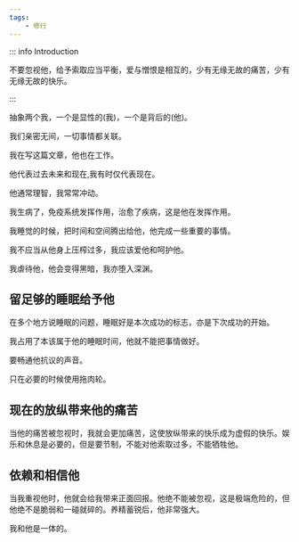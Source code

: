```yaml
---
tags:
    - 修行
---
```


::: info Introduction

不要忽视他，给予索取应当平衡，爱与憎恨是相互的，少有无缘无故的痛苦，少有无缘无故的快乐。

:::


抽象两个我，一个是显性的(我)，一个是背后的(他)。

我们亲密无间，一切事情都关联。

我在写这篇文章，他也在工作。 

他代表过去未来和现在,我有时仅代表现在。

他通常理智，我常常冲动。

我生病了，免疫系统发挥作用，治愈了疾病，这是他在发挥作用。

我睡觉的时候，把时间和空间腾出给他，他完成一些重要的事情。

我不应当从他身上压榨过多，我应该爱他和呵护他。

我虐待他，他会变得黑暗，我亦堕入深渊。

## 留足够的睡眠给予他

在多个地方说睡眠的问题，睡眠好是本次成功的标志，亦是下次成功的开始。

我占用了本该属于他的睡眠时间，他就不能把事情做好。

要畅通他抗议的声音。

只在必要的时候使用拖肉轮。

## 现在的放纵带来他的痛苦

当他的痛苦被忽视时，我就会更加痛苦，这使放纵带来的快乐成为虚假的快乐。娱乐和休息是必要的，但是要节制，不能对他索取过多，不能牺牲他。

## 依赖和相信他

当我重视他时，他就会给我带来正面回报。他绝不能被忽视，这是极端危险的，但他绝不是脆弱和一碰就碎的。养精蓄锐后，他非常强大。

我和他是一体的。
